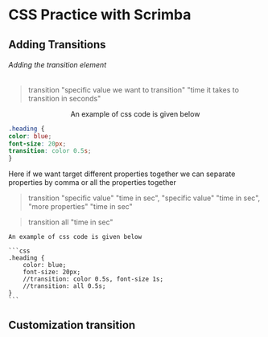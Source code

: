<h1>CSS Practice with Scrimba</h1>

<h2>Adding Transitions</h2>

<h6>Adding the transition element</h6>

>transition "specific value we want to transition" "time it takes to transition in seconds"

<p align="center">An example of css code is given below</p>

```css
.heading {
color: blue;
font-size: 20px;
transition: color 0.5s;
}
```

Here if we want target different properties together we can separate properties by comma or all the properties together

>transition "specific value" "time in sec", "specific value" "time in sec", "more properties" "time in sec"

>transition all "time in sec"


    An example of css code is given below

    ```css
    .heading {
        color: blue;
        font-size: 20px;
        //transition: color 0.5s, font-size 1s;
        //transition: all 0.5s;
    }
    ```

<h2>Customization transition</h2>

